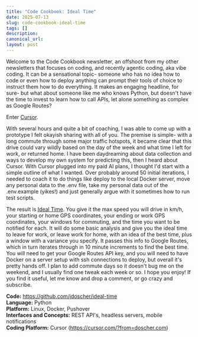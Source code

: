 ```yaml
---
title: "Code Cookbook: Ideal Time"
date: 2025-07-13
slug: code-cookbook-ideal-time
tags: []
description: 
canonical_url: 
layout: post
---
```

<p>Welcome to the Code Cookbook newsletter, an offshoot from my other newsletters that focuses on coding, and recently agentic coding, aka vibe coding.  It can be a sensational topic- someone who has no idea how to code or even how to deploy anything can prompt their tools of choice to instruct them how to do everything.  It makes an engaging headline, for sure- but what about someone like me who knows Python, but doesn't have the time to invest to learn how to call APIs, let alone something as complex as Google Routes?</p><p>Enter <a href="https://cursor.com/?from=doscher.com" rel="noreferrer">Cursor</a>.</p><p>With several hours and quite a bit of coaching, I was able to come up with a prototype I felt okayish sharing with all of you.  The premise is simple- with a long commute through some major traffic hotspots, it became clear that this drive could vary wildly based on the day of the week and what time I left for work, or returned home.  I have been daydreaming about data collection and ways to develop my own system for predicting this, then I heard about Cursor.  With Cursor plugged into my paid AI plans, I thought I'd start with a simple outline of what I wanted.  Over probably around 50 initial iterations, I needed to coach it to do things like deploy to the local Docker server, move any personal data to the .env file, take my personal data out of the .env.example (yikes!) and just generally argue with it sometimes how to run test scripts.</p><p>The result is <a href="https://github.com/jdoscher/ideal-time" rel="noreferrer">Ideal Time</a>.  You give it the max speed you will drive in km/h, your starting or home GPS coordinates, your ending or work GPS coordinates, your windows for commuting, and the time you want to be notified for each.  It will do some basic analysis and give you the ideal time to leave for work, or leave work for home, with an idea of the best time, plus a window with a variance you specify.  It passes this info to Google Routes, which in turn iterates through in 10 minute increments to find the best time.  You will need to get your Google Routes API key, and you will need to have Docker on a server setup with ssh connections to deploy, but overall it's pretty hands off.  I plan to add commute days so it doesn't bug me on the weekend, and I usually find one tweak each week or so.  I hope you enjoy!  If you find it useful, let me know and drop a comment, or go crazy and subscribe.</p><p><strong>Code:</strong> <a href="https://github.com/jdoscher/ideal-time">https://github.com/jdoscher/ideal-time</a><br>
<strong>Language:</strong> Python<br>
<strong>Platform:</strong> Linux, Docker, Pushover<br>
<strong>Interfaces and Concepts:</strong> REST API's, headless servers, mobile notifications<br>
<strong>Coding Platform:</strong> Cursor (<a href="https://cursor.com/?from=doscher.com">https://cursor.com/?from=doscher.com</a>)</p>
